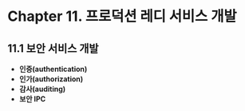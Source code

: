 # Chapter 11. 프로덕션 레디 서비스 개발

## 11.1 보안 서비스 개발

- **인증(authentication)**
- **인가(authorization)**
- **감사(auditing)**
- **보안 IPC**
